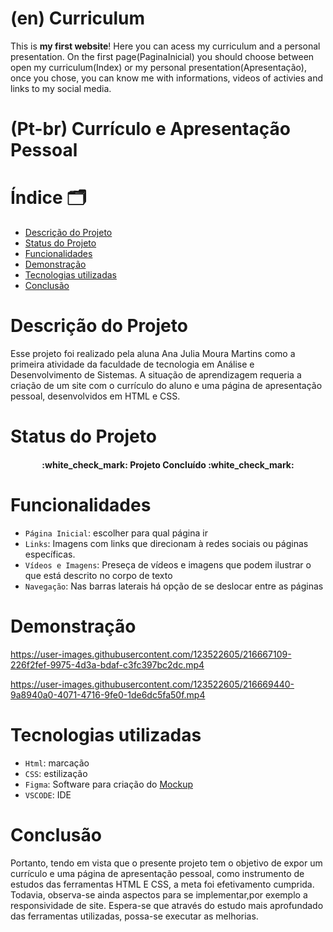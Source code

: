 # (en) Curriculum 
This is **my first website**! Here you can acess my curriculum and a personal presentation. On the first page(PaginaInicial) you should choose between open my curriculum(Index) or my personal presentation(Apresentação), once you chose, you can know me with informations, videos of activies and links to my social media. 


<h1> (Pt-br) Currículo e Apresentação Pessoal</h1>

# Índice 🗂️
* [Descrição do Projeto](#descrição-do-projeto)
* [Status do Projeto](#status-do-projeto)
* [Funcionalidades](#funcionalidades)
* [Demonstração](#demonstração)
* [Tecnologias utilizadas](#tecnologias-utilizadas)
* [Conclusão](#conclusão)

# Descrição do Projeto 
Esse projeto foi realizado pela aluna Ana Julia Moura Martins como a primeira atividade da faculdade de tecnologia em Análise e Desenvolvimento de Sistemas.
A situação de aprendizagem requeria a criação de um site com o currículo do aluno e uma página de apresentação pessoal, desenvolvidos em HTML e CSS. 

# Status do Projeto
<h4 align="center"> 
    :white_check_mark: Projeto Concluído :white_check_mark:
</h4>

# Funcionalidades 
- `Página Inicial`: escolher para qual página ir
- `Links`: Imagens com links que direcionam à redes sociais ou páginas específicas.
- `Vídeos e Imagens`: Preseça de vídeos e imagens que podem ilustrar o que está descrito no corpo de texto
- `Navegação`: Nas barras laterais há opção de se deslocar entre as páginas


# Demonstração 

https://user-images.githubusercontent.com/123522605/216667109-226f2fef-9975-4d3a-bdaf-c3fc397bc2dc.mp4

https://user-images.githubusercontent.com/123522605/216669440-9a8940a0-4071-4716-9fe0-1de6dc5fa50f.mp4



# Tecnologias utilizadas

- `Html`: marcação
- `CSS`: estilização 
- `Figma`: Software para criação do <a href='https://www.figma.com/file/HiN2s2pnYpYrqGQxJiSDoI/Untitled?node-id=115%3A34&t=5Iran0VnVNoGFhVA-1'>Mockup</a>
- `VSCODE`: IDE

# Conclusão 
 Portanto, tendo em vista que o presente projeto tem o objetivo de expor um currículo e uma página de apresentação pessoal, como instrumento de estudos das ferramentas HTML E CSS, a meta foi efetivamento cumprida. Todavia, observa-se ainda aspectos para se implementar,por exemplo a responsividade de site. Espera-se que através do estudo mais aprofundado das ferramentas utilizadas, possa-se executar as melhorias.
